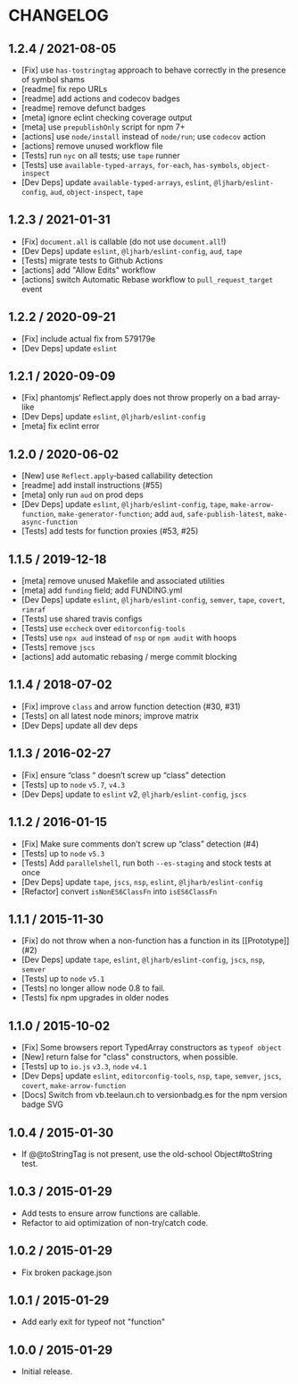 # CHANGELOG

## 1.2.4 / 2021-08-05

* \[Fix\] use `has-tostringtag` approach to behave correctly in the presence of symbol shams
* \[readme\] fix repo URLs
* \[readme\] add actions and codecov badges
* \[readme\] remove defunct badges
* \[meta\] ignore eclint checking coverage output
* \[meta\] use `prepublishOnly` script for npm 7+
* \[actions\] use `node/install` instead of `node/run`; use `codecov` action
* \[actions\] remove unused workflow file
* \[Tests\] run `nyc` on all tests; use `tape` runner
* \[Tests\] use `available-typed-arrays`, `for-each`, `has-symbols`, `object-inspect`
* \[Dev Deps\] update `available-typed-arrays`, `eslint`, `@ljharb/eslint-config`, `aud`, `object-inspect`, `tape`

## 1.2.3 / 2021-01-31

* \[Fix\] `document.all` is callable \(do not use `document.all`!\)
* \[Dev Deps\] update `eslint`, `@ljharb/eslint-config`, `aud`, `tape`
* \[Tests\] migrate tests to Github Actions
* \[actions\] add "Allow Edits" workflow
* \[actions\] switch Automatic Rebase workflow to `pull_request_target` event

## 1.2.2 / 2020-09-21

* \[Fix\] include actual fix from 579179e
* \[Dev Deps\] update `eslint`

## 1.2.1 / 2020-09-09

* \[Fix\] phantomjs‘ Reflect.apply does not throw properly on a bad array-like
* \[Dev Deps\] update `eslint`, `@ljharb/eslint-config`
* \[meta\] fix eclint error

## 1.2.0 / 2020-06-02

* \[New\] use `Reflect.apply`‑based callability detection
* \[readme\] add install instructions \(\#55\)
* \[meta\] only run `aud` on prod deps
* \[Dev Deps\] update `eslint`, `@ljharb/eslint-config`, `tape`, `make-arrow-function`, `make-generator-function`; add `aud`, `safe-publish-latest`, `make-async-function`
* \[Tests\] add tests for function proxies \(\#53, \#25\)

## 1.1.5 / 2019-12-18

* \[meta\] remove unused Makefile and associated utilities
* \[meta\] add `funding` field; add FUNDING.yml
* \[Dev Deps\] update `eslint`, `@ljharb/eslint-config`, `semver`, `tape`, `covert`, `rimraf`
* \[Tests\] use shared travis configs
* \[Tests\] use `eccheck` over `editorconfig-tools`
* \[Tests\] use `npx aud` instead of `nsp` or `npm audit` with hoops
* \[Tests\] remove `jscs`
* \[actions\] add automatic rebasing / merge commit blocking

## 1.1.4 / 2018-07-02

* \[Fix\] improve `class` and arrow function detection \(\#30, \#31\)
* \[Tests\] on all latest node minors; improve matrix
* \[Dev Deps\] update all dev deps

## 1.1.3 / 2016-02-27

* \[Fix\] ensure “class “ doesn’t screw up “class” detection
* \[Tests\] up to `node` `v5.7`, `v4.3`
* \[Dev Deps\] update to `eslint` v2, `@ljharb/eslint-config`, `jscs`

## 1.1.2 / 2016-01-15

* \[Fix\] Make sure comments don’t screw up “class” detection \(\#4\)
* \[Tests\] up to `node` `v5.3`
* \[Tests\] Add `parallelshell`, run both `--es-staging` and stock tests at once
* \[Dev Deps\] update `tape`, `jscs`, `nsp`, `eslint`, `@ljharb/eslint-config`
* \[Refactor\] convert `isNonES6ClassFn` into `isES6ClassFn`

## 1.1.1 / 2015-11-30

* \[Fix\] do not throw when a non-function has a function in its \[\[Prototype\]\] \(\#2\)
* \[Dev Deps\] update `tape`, `eslint`, `@ljharb/eslint-config`, `jscs`, `nsp`, `semver`
* \[Tests\] up to `node` `v5.1`
* \[Tests\] no longer allow node 0.8 to fail.
* \[Tests\] fix npm upgrades in older nodes

## 1.1.0 / 2015-10-02

* \[Fix\] Some browsers report TypedArray constructors as `typeof object`
* \[New\] return false for "class" constructors, when possible.
* \[Tests\] up to `io.js` `v3.3`, `node` `v4.1`
* \[Dev Deps\] update `eslint`, `editorconfig-tools`, `nsp`, `tape`, `semver`, `jscs`, `covert`, `make-arrow-function`
* \[Docs\] Switch from vb.teelaun.ch to versionbadg.es for the npm version badge SVG

## 1.0.4 / 2015-01-30

* If @@toStringTag is not present, use the old-school Object\#toString test.

## 1.0.3 / 2015-01-29

* Add tests to ensure arrow functions are callable.
* Refactor to aid optimization of non-try/catch code.

## 1.0.2 / 2015-01-29

* Fix broken package.json

## 1.0.1 / 2015-01-29

* Add early exit for typeof not "function"

## 1.0.0 / 2015-01-29

* Initial release.

